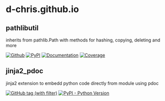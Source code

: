 # d-chris.github.io

## pathlibutil

inherits from pathlib.Path with methods for hashing, copying, deleting and more

[![Github](https://img.shields.io/github/v/tag/d-chris/pathlibutil?logo=github&label=github)](https://github.com/d-chris/pathlibutil)
[![PyPI](https://img.shields.io/pypi/v/pathlibutil?logo=pypi&logoColor=yellow)](https://pypi.org/project/pathlibutil/)
[![Documentation](https://img.shields.io/website?url=https%3A%2F%2Fd-chris.github.io%2Fpathlibutil&logo=github&label=Documentation&up_message=pdoc)](https://d-chris.github.io/pathlibutil)
[![Coverage](https://img.shields.io/website?url=https%3A%2F%2Fd-chris.github.io%2Fpathlibutil%2Fhtmlcov&up_message=available&down_message=missing&logo=codecov&label=coverage)](https://d-chris.github.io/pathlibutil/htmlcov)

## jinja2_pdoc

jinja2 extension to embedd python code directly from module using pdoc

[![GitHub tag (with filter)](https://img.shields.io/github/v/tag/d-chris/jinja2_pdoc?logo=github&label=github)](https://github.com/d-chris/jinja2_pdoc)
[![PyPI - Python Version](https://img.shields.io/pypi/v/jinja2_pdoc?logo=pypi&logoColor=yellow)](https://pypi.org/project/jinja2_pdoc/)
